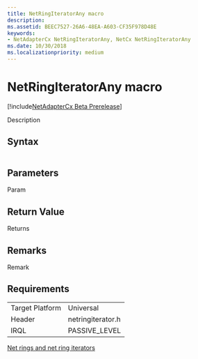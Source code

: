 ```yaml
---
title: NetRingIteratorAny macro
description: 
ms.assetid: BEEC7527-26A6-48EA-A603-CF35F978D48E
keywords:
- NetAdapterCx NetRingIteratorAny, NetCx NetRingIteratorAny
ms.date: 10/30/2018
ms.localizationpriority: medium
---
```


# NetRingIteratorAny macro

[!include[NetAdapterCx Beta Prerelease](../netcx-beta-prerelease.md)]

Description

## Syntax

```cpp

```

## Parameters

Param

## Return Value

Returns 

## Remarks

Remark

## Requirements

|  |  |
| --- | --- |
| Target Platform | Universal |
| Header | netringiterator.h |
| IRQL | PASSIVE_LEVEL |

[Net rings and net ring iterators](net-rings-and-net-ring-iterators.md)